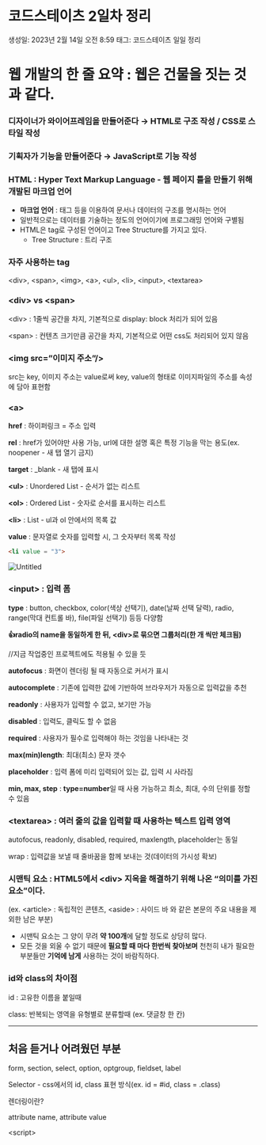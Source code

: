 # 코드스테이츠 2일차 정리

생성일: 2023년 2월 14일 오전 8:59
태그: 코드스테이츠 일일 정리

# 웹 개발의 한 줄 요약 : 웹은 건물을 짓는 것과 같다.

### 디자이너가 와이어프레임을 만들어준다 → HTML로 구조 작성 / CSS로 스타일 작성

### 기획자가 기능을 만들어준다 → JavaScript로 기능 작성

### HTML : Hyper Text Markup Language - 웹 페이지 틀을 만들기 위해 개발된 마크업 언어

- **마크업 언어** : 태그 등을 이용하여 문서나 데이터의 구조를 명시하는 언어
- 일반적으로는 데이터를 기술하는 정도의 언어이기에 프로그래밍 언어와 구별됨
- HTML은 tag로 구성된 언어이고 Tree Structure를 가지고 있다.
    - Tree Structure : 트리 구조

### 자주 사용하는 tag

<div\>, <span\>, <img\>, <a\>, <ul\>, <li\>, <input\>, <textarea\>

### <div\> vs <span\>

<div\> : 1줄씩 공간을 차지, 기본적으로 display: block 처리가 되어 있음

<span\> : 컨텐츠 크기만큼 공간을 차지, 기본적으로 어떤 css도 처리되어 있지 않음

### <img src=”이미지 주소”/>

src는 key, 이미지 주소는 value로써 key, value의 형태로 이미지파일의 주소를 속성에 담아 표현함

### <a\>

**href** : 하이퍼링크 = 주소 입력

**rel** : href가 있어야만 사용 가능, url에 대한 설명 혹은 특정 기능을 막는 용도(ex. noopener - 새 탭 열기 금지)

**target** : _blank - 새 탭에 표시

**<ul\>** : Unordered List - 순서가 없는 리스트

**<ol\>** : Ordered List - 숫자로 순서를 표시하는 리스트

**<li\>** : List - ul과 ol 안에서의 목록 값

**value** : 문자열로 숫자를 입력할 시, 그 숫자부터 목록 작성 

```html
<li value = "3">
```
![Untitled](https://user-images.githubusercontent.com/100808381/218663685-28d08546-f2bc-4ce6-858c-ce443f98142f.png)



### <input\> : 입력 폼

**type** : button, checkbox, color(색상 선택기), date(날짜 선택 달력), radio, range(막대 컨트롤 바), file(파일 선택기) 등등 다양함

**👍radio의 name을 동일하게 한 뒤, <div\>로 묶으면 그룹처리(한 개 씩만 체크됨)**

//지금 작업중인 프로젝트에도 적용될 수 있을 듯

**autofocus** : 화면이 렌더링 될 때 자동으로 커서가 표시

**autocomplete** : 기존에 입력한 값에 기반하여 브라우저가 자동으로 입력값을 추천

**readonly** : 사용자가 입력할 수 없고, 보기만 가능

**disabled** : 입력도, 클릭도 할 수 없음

**required** : 사용자가 필수로 입력해야 하는 것임을 나타내는 것

**max(min)length**: 최대(최소) 문자 갯수

**placeholder** : 입력 폼에 미리 입력되어 있는 값, 입력 시 사라짐

**min, max, step** : **type=number**일 때 사용 가능하고 최소, 최대, 수의 단위를 정할 수 있음

### <textarea\> : 여러 줄의 값을 입력할 때 사용하는 텍스트 입력 영역

autofocus, readonly, disabled, required, maxlength, placeholder는 동일

wrap : 입력값을 보낼 때 줄바꿈을 함께 보내는 것(데이터의 가시성 확보)

### **시맨틱 요소 : HTML5에서 <div\> 지옥을 해결하기 위해 나온 “의미를 가진 요소”이다.**

(ex. <article\> : 독립적인 콘텐츠, <aside\> : 사이드 바 와 같은 본문의 주요 내용을 제외한 남은 부분)

- 시맨틱 요소는 그 양이 무려 **약 100개**에 달할 정도로 상당히 많다.
- 모든 것을 외울 수 없기 때문에 **필요할 때 마다 한번씩 찾아보며** 천천히 내가 필요한 부분들만 **기억에 남게** 사용하는 것이 바람직하다.

### id와 class의 차이점

id : 고유한 이름을 붙일때

class: 반복되는 영역을 유형별로 분류할때 (ex. 댓글창 한 칸)

---

## 처음 듣거나 어려웠던 부분

form, section, select, option, optgroup, fieldset, label

Selector - css에서의 id, class 표현 방식(ex. id = #id, class = .class)

렌더링이란?

attribute name, attribute value

<script\>